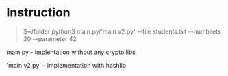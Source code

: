 # Instruction 
> $~/folder python3 main.py/'main v2.py' --file students.txt --numbilets 20 --parameter 42

main.py - implentation without any crypto libs

'main v2.py' - implementation with hashlib
